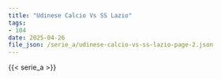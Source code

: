 ```yaml
---
title: "Udinese Calcio Vs SS Lazio"
tags:
- 104
date: 2025-04-26
file_json: /serie_a/udinese-calcio-vs-ss-lazio-page-2.json
---
```


{{< serie_a >}}
